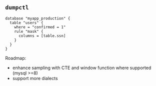 ## `dumpctl`

```hcl
database "myapp_production" {
  table "users" {
    where = "confirmed = 1"
    rule "mask" {
      columns = [table.ssn]
    }
  }
}
```


Roadmap:

- enhance sampling with CTE and window function where supported (mysql >=8)
- support more dialects
